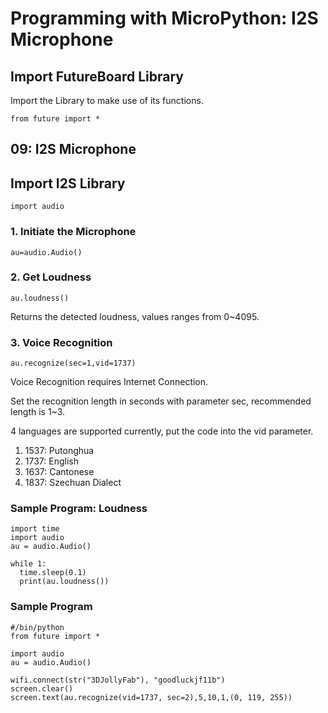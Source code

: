 # Programming with MicroPython: I2S Microphone

## Import FutureBoard Library

Import the Library to make use of its functions.

    from future import *
    
## 09: I2S Microphone

## Import I2S Library

    import audio
    
### 1. Initiate the Microphone

    au=audio.Audio()
    
### 2. Get Loudness

    au.loudness()
    
Returns the detected loudness, values ranges from 0~4095.

### 3. Voice Recognition

    au.recognize(sec=1,vid=1737)

Voice Recognition requires Internet Connection.

Set the recognition length in seconds with parameter sec, recommended length is 1~3.

4 languages are supported currently, put the code into the vid parameter.

1. 1537: Putonghua
2. 1737: English
3. 1637: Cantonese
4. 1837: Szechuan Dialect

### Sample Program: Loudness

    import time
    import audio
    au = audio.Audio() 
    
    while 1:
      time.sleep(0.1)
      print(au.loudness())
  
### Sample Program

    #/bin/python
    from future import *
    
    import audio
    au = audio.Audio()

    wifi.connect(str("3DJollyFab"), "goodluckjf11b")
    screen.clear()
    screen.text(au.recognize(vid=1737, sec=2),5,10,1,(0, 119, 255))

